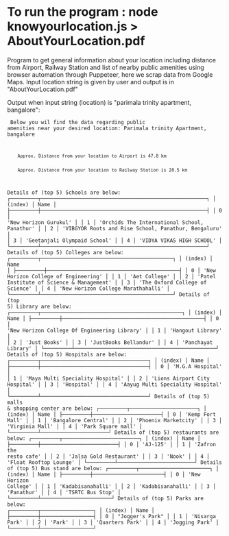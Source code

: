 # To run the program : node knowyourlocation.js > AboutYourLocation.pdf

Program to get general information about your location including distance from Airport, Railway Station
and list of nearby public amenities using browser automation through Puppeteer, here we scrap data from Google Maps.
Input location string is given by user and output is in "AboutYourLocation.pdf"

Output when input string (location) is "parimala trinity apartment, bangalore":
<code><pre>
Below you wil find the data regarding public amenities near your desired location: Parimala trinity Apartment, bangalore

        Approx. Distance from your location to Airport is 47.8 km
        

        Approx. Distance from your location to Railway Station is 20.5 km
        
Details of (top 5) Schools are below:
┌─────────┬──────────────────────────────────────────────────────┐
│ (index) │                         Name                         │
├─────────┼──────────────────────────────────────────────────────┤
│    0    │                'New Horizon Gurukul'                 │
│    1    │     'Orchids The International School, Panathur'     │
│    2    │ 'VIBGYOR Roots and Rise School, Panathur, Bengaluru' │
│    3    │             'Geetanjali Olympaid School'             │
│    4    │              'VIDYA VIKAS HIGH SCHOOL'               │
└─────────┴──────────────────────────────────────────────────────┘
Details of (top 5) Colleges are below:
┌─────────┬───────────────────────────────────────────┐
│ (index) │                   Name                    │
├─────────┼───────────────────────────────────────────┤
│    0    │   'New Horizon College of Engineering'    │
│    1    │               'Aet College'               │
│    2    │ 'Patel Institute of Science & Management' │
│    3    │      'The Oxford College of Science'      │
│    4    │    'New Horizon College Marathahalli'     │
└─────────┴───────────────────────────────────────────┘
Details of (top 5) Library are below:
┌─────────┬──────────────────────────────────────────────┐
│ (index) │                     Name                     │
├─────────┼──────────────────────────────────────────────┤
│    0    │ 'New Horizon College Of Engineering Library' │
│    1    │              'Hangout Library'               │
│    2    │                 'Just Books'                 │
│    3    │            'JustBooks Bellandur'             │
│    4    │             'Panchayat Library'              │
└─────────┴──────────────────────────────────────────────┘
Details of (top 5) Hospitals are below:
┌─────────┬───────────────────────────────────┐
│ (index) │               Name                │
├─────────┼───────────────────────────────────┤
│    0    │         'M.G.A Hospital'          │
│    1    │ 'Maya Multi Speciality Hospital'  │
│    2    │   'Lions Airport City Hospital'   │
│    3    │            'Hospital'             │
│    4    │ 'Aayug Multi Speciality Hospital' │
└─────────┴───────────────────────────────────┘
Details of (top 5) malls & shopping center are below:
┌─────────┬──────────────────────┐
│ (index) │         Name         │
├─────────┼──────────────────────┤
│    0    │   'Kemp Fort Mall'   │
│    1    │ 'Bangalore Central'  │
│    2    │ 'Phoenix Marketcity' │
│    3    │   'Virginia Mall'    │
│    4    │  'Park Square mall'  │
└─────────┴──────────────────────┘
Details of (top 5) restaurants are below:
┌─────────┬─────────────────────────┐
│ (index) │          Name           │
├─────────┼─────────────────────────┤
│    0    │        'AJ-125'         │
│    1    │ 'Zafron the resto cafe' │
│    2    │ 'Jalsa Gold Restaurant' │
│    3    │         'Nook'          │
│    4    │ 'Float Rooftop Lounge'  │
└─────────┴─────────────────────────┘
Details of (top 5) Bus stand are below:
┌─────────┬───────────────────────┐
│ (index) │         Name          │
├─────────┼───────────────────────┤
│    0    │ 'New Horizon College' │
│    1    │   'Kadabisanahalli'   │
│    2    │   'Kadabisanahalli'   │
│    3    │      'Panathur'       │
│    4    │   'TSRTC Bus Stop'    │
└─────────┴───────────────────────┘
Details of (top 5) Parks are below:
┌─────────┬─────────────────┐
│ (index) │      Name       │
├─────────┼─────────────────┤
│    0    │ "Jogger's Park" │
│    1    │ 'Nisarga Park'  │
│    2    │     'Park'      │
│    3    │ 'Quarters Park' │
│    4    │ 'Jogging Park'  │
└─────────┴─────────────────┘
</code></pre>
